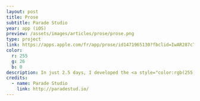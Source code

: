 ```yaml
---
layout: post
title: Prose
subtitle: Parade Studio
year: app (iOS)
preview: /assets/images/articles/prose/prose.png
type: project
link: https://apps.apple.com/fr/app/prose/id1471965130?fbclid=IwAR287cTD1_hWPPe0uIQMbaoIlSFO6u6muK1euVovTcyVXuZcxZehDB0WP5w
color:
  r: 255
  g: 26
  b: 0
description: In just 2.5 days, I developed the <a style="color:rgb(255, 26, 0)" href="https://prose.fm" target="_blank">Prose</a> radio app, for the iOS App Store. Developed in Swift, and designed by <a href="https://prose.fm" target="_blank" style="color:rgb(255, 26, 0)">Parade Studio</a>. iOS user I want you to <a href="https://apps.apple.com/fr/app/prose/id1471965130?fbclid=IwAR287cTD1_hWPPe0uIQMbaoIlSFO6u6muK1euVovTcyVXuZcxZehDB0WP5w" target="_blank" style="color:rgb(255, 26, 0)">download the app</a> !
credits:
  - name: Parade Studio
    link: http://paradestud.io/
---
```

